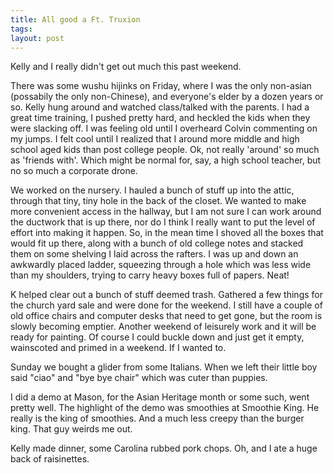 ```yaml
---
title: All good a Ft. Truxion
tags: 
layout: post
---
```

Kelly and I really didn't get out much this past weekend.  



There was some wushu hijinks on Friday, where I was the only non-asian (possabily the only non-Chinese), and everyone's elder by a dozen years or so.  Kelly hung around and watched class/talked with the parents.  I had a great time training, I pushed pretty hard, and heckled the kids when they were slacking off.  I was feeling old until I overheard Colvin commenting on my jumps.  I felt cool until I realized that I around more middle and high school aged kids than post college people.  Ok, not really 'around' so much as 'friends with'.  Which might be normal for, say, a high school teacher, but no so much a corporate drone.



We worked on the nursery.  I hauled a bunch of stuff up into the attic, through that tiny, tiny hole in the back of the closet.  We wanted to make more convenient access in the hallway, but I am not sure I can work around the ductwork that is up there, nor do I think I really want to put the level of effort into making it happen.  So, in the mean time I shoved all the boxes that would fit up there, along with a bunch of old college notes and stacked them on some shelving I laid across the rafters.  I was up and down an awkwardly placed ladder, squeezing through a hole which was less wide than my shoulders, trying to carry heavy boxes full of papers.  Neat!

K helped clear out a bunch of stuff deemed trash.  Gathered a few things for the church yard sale and were done for the weekend.  I still have a couple of old office chairs and computer desks that need to get gone, but the room is slowly becoming emptier.  Another weekend of leisurely work and it will be ready for painting.  Of course I could buckle down and just get it empty, wainscoted and primed in a weekend.  If I wanted to. 



Sunday we bought a glider from some Italians.  When we left their little boy said "ciao" and "bye bye chair" which was cuter than puppies.



I did a demo at Mason, for the Asian Heritage month or some such, went pretty well.  The highlight of the demo was smoothies at Smoothie King.  He really is the king of smoothies.  And a much less creepy than the burger king.  That guy weirds me out. 



Kelly made dinner, some Carolina rubbed pork chops.  Oh, and I ate a huge back of raisinettes.
